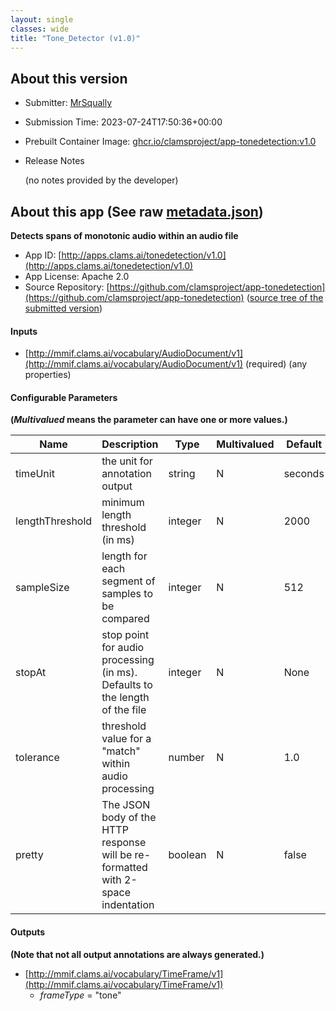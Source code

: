 ```yaml
---
layout: single
classes: wide
title: "Tone_Detector (v1.0)"
---
```

## About this version

* Submitter: [MrSqually](https://github.com/MrSqually)
* Submission Time: 2023-07-24T17:50:36+00:00
* Prebuilt Container Image: [ghcr.io/clamsproject/app-tonedetection:v1.0](https://github.com/clamsproject/app-tonedetection/pkgs/container/app-tonedetection/v1.0)
* Release Notes

    (no notes provided by the developer)

## About this app (See raw [metadata.json](metadata.json))

**Detects spans of monotonic audio within an audio file**

* App ID: [http://apps.clams.ai/tonedetection/v1.0](http://apps.clams.ai/tonedetection/v1.0)
* App License: Apache 2.0
* Source Repository: [https://github.com/clamsproject/app-tonedetection](https://github.com/clamsproject/app-tonedetection) ([source tree of the submitted version](https://github.com/clamsproject/app-tonedetection/tree/v1.0))


#### Inputs
* [http://mmif.clams.ai/vocabulary/AudioDocument/v1](http://mmif.clams.ai/vocabulary/AudioDocument/v1)  (required)
(any properties)


#### Configurable Parameters
**(_Multivalued_ means the parameter can have one or more values.)**

|Name|Description|Type|Multivalued|Default|Choices|
|----|-----------|----|-----------|-------|-------|
|timeUnit|the unit for annotation output|string|N|seconds|**_`seconds`_**, **_`seconds`_**, `milliseconds`|
|lengthThreshold|minimum length threshold (in ms)|integer|N|2000||
|sampleSize|length for each segment of samples to be compared|integer|N|512||
|stopAt|stop point for audio processing (in ms). Defaults to the length of the file|integer|N|None||
|tolerance|threshold value for a "match" within audio processing|number|N|1.0||
|pretty|The JSON body of the HTTP response will be re-formatted with 2-space indentation|boolean|N|false|**_`false`_**, `true`|


#### Outputs
**(Note that not all output annotations are always generated.)**
* [http://mmif.clams.ai/vocabulary/TimeFrame/v1](http://mmif.clams.ai/vocabulary/TimeFrame/v1) 
    * _frameType_ = "tone"
